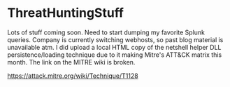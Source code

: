 # ThreatHuntingStuff

Lots of stuff coming soon. Need to start dumping my favorite Splunk queries. Company is currently switching webhosts, so past blog material is unavailable atm. I did upload a local HTML copy of the netshell helper DLL persistence/loading technique due to it making Mitre's ATT&CK matrix this month. The link on the MITRE wiki is broken. 

https://attack.mitre.org/wiki/Technique/T1128
